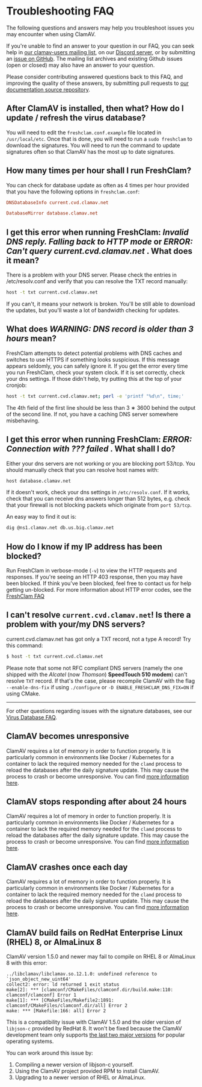 # Troubleshooting FAQ

The following questions and answers may help you troubleshoot issues you may encounter when using ClamAV.

If you're unable to find an answer to your question in our FAQ, you can seek help in [our clamav-users mailing list](https://www.clamav.net/contact.html#ml), on our [Discord server](https://discord.gg/6vNAqWnVgw), or by submitting an [issue on GitHub](https://github.com/Cisco-Talos/clamav/issues). The mailing list archives and existing Github issues (open or closed) may also have an answer to your question.

Please consider contributing answered questions back to this FAQ, and improving the quality of these answers, by submitting pull requests to [our documentation source repository](https://github.com/Cisco-Talos/clamav-documentation).

## After ClamAV is installed, then what? How do I update / refresh the virus database?

You will need to edit the `freshclam.conf.example` file located in `/usr/local/etc`. Once that is done, you will need to run a `sudo freshclam` to download the signatures. You will need to run the command to update signatures often so that ClamAV has the most up to date signatures.

## How many times per hour shall I run FreshClam?

You can check for database update as often as 4 times per hour provided that you have the following options in `freshclam.conf`:

```ini
DNSDatabaseInfo current.cvd.clamav.net

DatabaseMirror database.clamav.net
```

## I get this error when running FreshClam: _Invalid DNS reply. Falling back to HTTP mode_ or _ERROR: Can't query current.cvd.clamav.net_ . What does it mean?

There is a problem with your DNS server. Please check the entries in /etc/resolv.conf and verify that you can resolve the TXT record manually:

```bash
host -t txt current.cvd.clamav.net
```

If you can't, it means your network is broken. You'll be still able to download the updates, but you'll waste a lot of bandwidth checking for updates.

## What does _WARNING: DNS record is older than 3 hours_ mean?

FreshClam attempts to detect potential problems with DNS caches and switches to use HTTPS if something looks suspicious. If this message appears seldomly, you can safely ignore it. If you get the error every time you run FreshClam, check your system clock. If it is set correctly, check your dns settings. If those didn't help, try putting this at the top of your cronjob:

```bash
host -t txt current.cvd.clamav.net; perl -e 'printf "%d\n", time;'
```

The 4th field of the first line should be less than 3 &lowast; 3600 behind the output of the second line. If not, you have a caching DNS server somewhere  misbehaving.

## I get this error when running FreshClam: _ERROR: Connection with ??? failed_ . What shall I do?

Either your dns servers are not working or you are blocking port 53/tcp. You should manually check that you can resolve host names with:

```bash
host database.clamav.net
```

If it doesn't work, check your dns settings in `/etc/resolv.conf`. If it works, check that you can receive dns answers longer than 512 bytes, e.g. check that your firewall is not blocking packets which originate from `port 53/tcp`.

An easy way to find it out is:

```bash
dig @ns1.clamav.net db.us.big.clamav.net
```

## How do I know if my IP address has been blocked?

Run FreshClam in verbose-mode (`-v`) to view the HTTP requests and responses. If you're seeing an HTTP 403 response, then you may have been blocked. If think you've been blocked, feel free to contact us for help getting un-blocked. For more information about HTTP error codes, see the [FreshClam FAQ](faq-freshclam.md)

## I can't resolve `current.cvd.clamav.net`! Is there a problem with your/my DNS servers?

current.cvd.clamav.net has got only a TXT record, not a type A record! Try this command:

```bash
$ host -t txt current.cvd.clamav.net
```

Please note that some not RFC compliant DNS servers (namely the one shipped with the *Alcatel* (now *Thomson*) **SpeedTouch 510 modem**) can't resolve `TXT` record. If that's the case, please recompile ClamAV with the flag `--enable-dns-fix` if using `./configure` or `-D ENABLE_FRESHCLAM_DNS_FIX=ON` if using CMake.

----

For other questions regarding issues with the signature databases, see our [Virus Database FAQ](faq-cvd.md).

## ClamAV becomes unresponsive

ClamAV requires a lot of memory in order to function properly. It is particularly common in environments like Docker / Kubernetes for a container to lack the required memory needed for the `clamd` process to reload the databases after the daily signature update. This may cause the process to crash or become unresponsive. You can find [more information here](../manual/Installing/Docker.md#memory-ram-requirements).

## ClamAV stops responding after about 24 hours

ClamAV requires a lot of memory in order to function properly. It is particularly common in environments like Docker / Kubernetes for a container to lack the required memory needed for the `clamd` process to reload the databases after the daily signature update. This may cause the process to crash or become unresponsive. You can find [more information here](../manual/Installing/Docker.md#memory-ram-requirements).

## ClamAV crashes once each day

ClamAV requires a lot of memory in order to function properly. It is particularly common in environments like Docker / Kubernetes for a container to lack the required memory needed for the `clamd` process to reload the databases after the daily signature update. This may cause the process to crash or become unresponsive. You can find [more information here](../manual/Installing/Docker.md#memory-ram-requirements).

## ClamAV build fails on RedHat Enterprise Linux (RHEL) 8, or AlmaLinux 8

ClamAV version 1.5.0 and newer may fail to compile on RHEL 8 or AlmaLinux 8 with this error:
```
../libclamav/libclamav.so.12.1.0: undefined reference to `json_object_new_uint64'
collect2: error: ld returned 1 exit status
make[2]: *** [clamconf/CMakeFiles/clamconf.dir/build.make:110: clamconf/clamconf] Error 1
make[1]: *** [CMakeFiles/Makefile2:1891: clamconf/CMakeFiles/clamconf.dir/all] Error 2
make: *** [Makefile:166: all] Error 2
```

This is a compatibility issue with ClamAV 1.5.0 and the older version of `libjson-c` provided by RedHat 8. It won't be fixed because the ClamAV development team only supports [the last two major versions](../Introduction.md#supported-platforms) for popular operating systems.

You can work around this issue by:
1. Compiling a newer version of libjson-c yourself.
2. Using the ClamAV project provided RPM to install ClamAV.
3. Upgrading to a newer version of RHEL or AlmaLinux.
